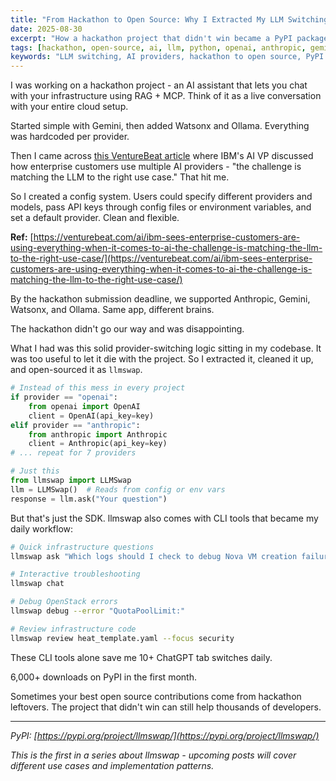 ```yaml
---
title: "From Hackathon to Open Source: Why I Extracted My LLM Switching Logic"
date: 2025-08-30
excerpt: "How a hackathon project that didn't win became a PyPI package with 6,000+ downloads in one month."
tags: [hackathon, open-source, ai, llm, python, openai, anthropic, gemini, watsonx, ollama, pypi, developer-tools, infrastructure, rag, mcp, cli-tools, machine-learning, artificial-intelligence, software-engineering, devops, cloud-computing, openstack, programming, coding, tech-story, startup, innovation, python-package, api, chatbot, automation]
keywords: "LLM switching, AI providers, hackathon to open source, PyPI package, developer tools, infrastructure AI, OpenAI alternatives, multi-provider LLM, AI CLI tools, machine learning tools, developer productivity, open source Python, hackathon project, artificial intelligence, software engineering story"
---
```


I was working on a hackathon project - an AI assistant that lets you chat with your infrastructure using RAG + MCP. Think of it as a live conversation with your entire cloud setup.

Started simple with Gemini, then added Watsonx and Ollama. Everything was hardcoded per provider.

Then I came across [this VentureBeat article](https://venturebeat.com/ai/ibm-sees-enterprise-customers-are-using-everything-when-it-comes-to-ai-the-challenge-is-matching-the-llm-to-the-right-use-case/) where IBM's AI VP discussed how enterprise customers use multiple AI providers - "the challenge is matching the LLM to the right use case." That hit me.

So I created a config system. Users could specify different providers and models, pass API keys through config files or environment variables, and set a default provider. Clean and flexible.

**Ref:** [https://venturebeat.com/ai/ibm-sees-enterprise-customers-are-using-everything-when-it-comes-to-ai-the-challenge-is-matching-the-llm-to-the-right-use-case/](https://venturebeat.com/ai/ibm-sees-enterprise-customers-are-using-everything-when-it-comes-to-ai-the-challenge-is-matching-the-llm-to-the-right-use-case/)

By the hackathon submission deadline, we supported Anthropic, Gemini, Watsonx, and Ollama. Same app, different brains.

The hackathon didn't go our way and was disappointing.

What I had was this solid provider-switching logic sitting in my codebase. It was too useful to let it die with the project. So I extracted it, cleaned it up, and open-sourced it as `llmswap`.

```python
# Instead of this mess in every project
if provider == "openai":
    from openai import OpenAI
    client = OpenAI(api_key=key)
elif provider == "anthropic":
    from anthropic import Anthropic
    client = Anthropic(api_key=key)
# ... repeat for 7 providers

# Just this
from llmswap import LLMSwap
llm = LLMSwap()  # Reads from config or env vars
response = llm.ask("Your question")
```

But that's just the SDK. llmswap also comes with CLI tools that became my daily workflow:

```bash
# Quick infrastructure questions
llmswap ask "Which logs should I check to debug Nova VM creation failure?"

# Interactive troubleshooting
llmswap chat

# Debug OpenStack errors
llmswap debug --error "QuotaPoolLimit:"

# Review infrastructure code
llmswap review heat_template.yaml --focus security
```

These CLI tools alone save me 10+ ChatGPT tab switches daily.

6,000+ downloads on PyPI in the first month.

Sometimes your best open source contributions come from hackathon leftovers. The project that didn't win can still help thousands of developers.

---

*PyPI: [https://pypi.org/project/llmswap/](https://pypi.org/project/llmswap/)*

*This is the first in a series about llmswap - upcoming posts will cover different use cases and implementation patterns.*